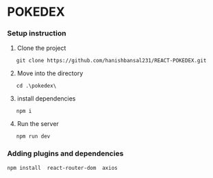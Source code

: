# POKEDEX

### Setup instruction

1. Clone the project

```
   git clone https://github.com/hanishbansal231/REACT-POKEDEX.git
```

2. Move into the directory

```
   cd .\pokedex\    
```

3. install dependencies

```
   npm i 
```

4. Run the server

```
   npm run dev
```

### Adding plugins and dependencies

```
npm install  react-router-dom  axios 
```
